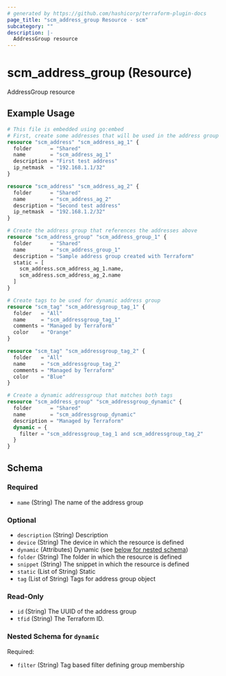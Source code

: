 ```yaml
---
# generated by https://github.com/hashicorp/terraform-plugin-docs
page_title: "scm_address_group Resource - scm"
subcategory: ""
description: |-
  AddressGroup resource
---
```


# scm_address_group (Resource)

AddressGroup resource

## Example Usage

```terraform
# This file is embedded using go:embed
# First, create some addresses that will be used in the address group
resource "scm_address" "scm_address_ag_1" {
  folder      = "Shared"
  name        = "scm_address_ag_1"
  description = "First test address"
  ip_netmask  = "192.168.1.1/32"
}

resource "scm_address" "scm_address_ag_2" {
  folder      = "Shared"
  name        = "scm_address_ag_2"
  description = "Second test address"
  ip_netmask  = "192.168.1.2/32"
}

# Create the address group that references the addresses above
resource "scm_address_group" "scm_address_group_1" {
  folder      = "Shared"
  name        = "scm_address_group_1"
  description = "Sample address group created with Terraform"
  static = [
    scm_address.scm_address_ag_1.name,
    scm_address.scm_address_ag_2.name
  ]
}

# Create tags to be used for dynamic address group
resource "scm_tag" "scm_addressgroup_tag_1" {
  folder   = "All"
  name     = "scm_addressgroup_tag_1"
  comments = "Managed by Terraform"
  color    = "Orange"
}

resource "scm_tag" "scm_addressgroup_tag_2" {
  folder   = "All"
  name     = "scm_addressgroup_tag_2"
  comments = "Managed by Terraform"
  color    = "Blue"
}

# Create a dynamic addressgroup that matches both tags
resource "scm_address_group" "scm_addressgroup_dynamic" {
  folder      = "Shared"
  name        = "scm_addressgroup_dynamic"
  description = "Managed by Terraform"
  dynamic = {
    filter = "scm_addressgroup_tag_1 and scm_addressgroup_tag_2"
  }
}
```

<!-- schema generated by tfplugindocs -->
## Schema

### Required

- `name` (String) The name of the address group

### Optional

- `description` (String) Description
- `device` (String) The device in which the resource is defined
- `dynamic` (Attributes) Dynamic (see [below for nested schema](#nestedatt--dynamic))
- `folder` (String) The folder in which the resource is defined
- `snippet` (String) The snippet in which the resource is defined
- `static` (List of String) Static
- `tag` (List of String) Tags for address group object

### Read-Only

- `id` (String) The UUID of the address group
- `tfid` (String) The Terraform ID.

<a id="nestedatt--dynamic"></a>
### Nested Schema for `dynamic`

Required:

- `filter` (String) Tag based filter defining group membership
